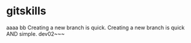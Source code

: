 # gitskills
aaaa
bb
Creating a new branch is quick.
Creating a new branch is quick AND simple.
dev02~~~
